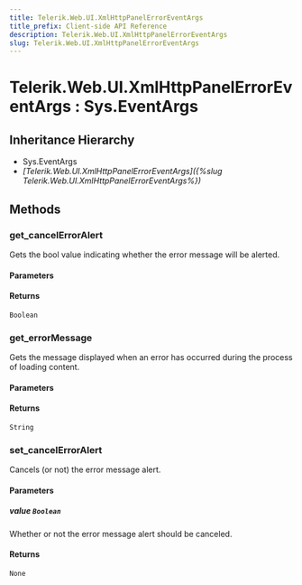 ```yaml
---
title: Telerik.Web.UI.XmlHttpPanelErrorEventArgs
title_prefix: Client-side API Reference
description: Telerik.Web.UI.XmlHttpPanelErrorEventArgs
slug: Telerik.Web.UI.XmlHttpPanelErrorEventArgs
---
```


# Telerik.Web.UI.XmlHttpPanelErrorEventArgs : Sys.EventArgs 

## Inheritance Hierarchy

* Sys.EventArgs
* *[Telerik.Web.UI.XmlHttpPanelErrorEventArgs]({%slug Telerik.Web.UI.XmlHttpPanelErrorEventArgs%})*


## Methods

### get_cancelErrorAlert

Gets the bool value indicating whether the error message will be alerted.

#### Parameters

#### Returns

`Boolean` 

### get_errorMessage

Gets the message displayed when an error has occurred during the process of loading content.

#### Parameters

#### Returns

`String` 

### set_cancelErrorAlert

Cancels (or not) the error message alert.

#### Parameters

##### value `Boolean`

Whether or not the error message alert should be canceled.

#### Returns

`None` 

